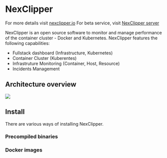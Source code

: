 # NexClipper

For more details visit [nexclipper.io](https://www.nexclipper.com/) For beta service, visit [NexClipper server](https://server.nexclipper.com)

NexClipper is an open source software to monitor and manage performance of the container cluster - Docker and Kubernetes. NexClipper features the following capabilities:

 - Fullstack dashboard (Infrastructure, Kubernetes)
 - Container Cluster (Kuberentes)
 - Infrastruture Monitoring (Container, Host, Resource)
 - Incidents Management

 ## Architecture overview

 ![](image)

 ## Install

 There are various ways of installing NexClipper.

 ### Precompiled binaries



 ### Docker images
